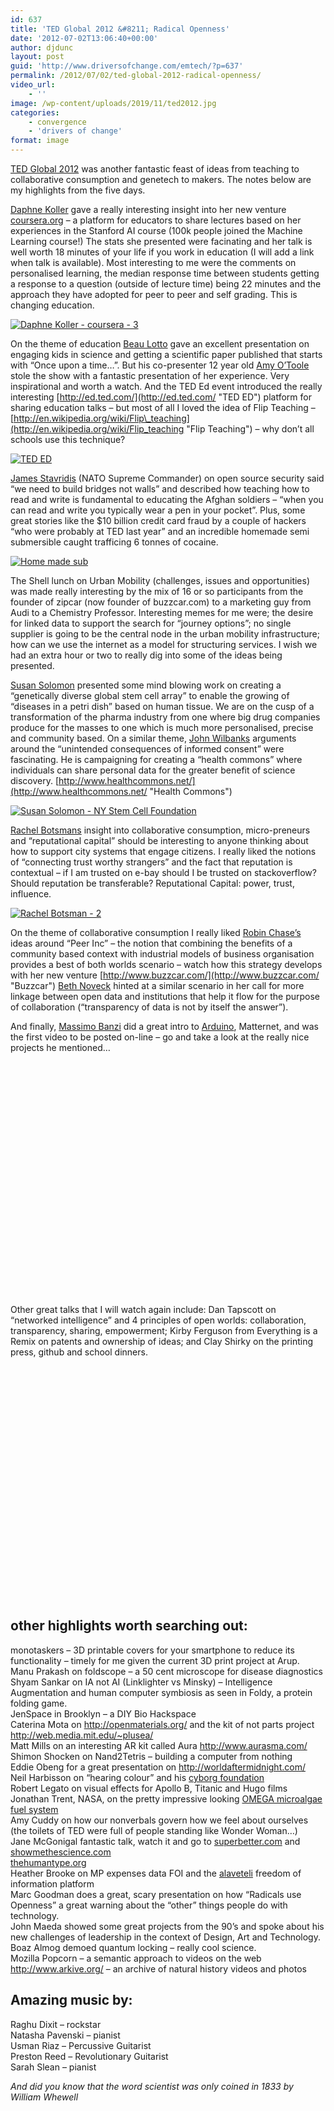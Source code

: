 ```yaml
---
id: 637
title: 'TED Global 2012 &#8211; Radical Openness'
date: '2012-07-02T13:06:40+00:00'
author: djdunc
layout: post
guid: 'http://www.driversofchange.com/emtech/?p=637'
permalink: /2012/07/02/ted-global-2012-radical-openness/
video_url:
    - ''
image: /wp-content/uploads/2019/11/ted2012.jpg
categories:
    - convergence
    - 'drivers of change'
format: image
---
```


[TED Global 2012](conferences.ted.com/TEDGlobal2012/ "TED Global 2012") was another fantastic feast of ideas from teaching to collaborative consumption and genetech to makers. The notes below are my highlights from the five days.

[Daphne Koller](http://ai.stanford.edu/~koller/ "Daphne Koller") gave a really interesting insight into her new venture [coursera.org](https://www.coursera.org/ "Coursera") – a platform for educators to share lectures based on her experiences in the Stanford AI course (100k people joined the Machine Learning course!) The stats she presented were facinating and her talk is well worth 18 minutes of your life if you work in education (I will add a link when talk is available). Most interesting to me were the comments on personalised learning, the median response time between students getting a response to a question (outside of lecture time) being 22 minutes and the approach they have adopted for peer to peer and self grading. This is changing education.

[![Daphne Koller - coursera - 3](https://i0.wp.com/farm8.staticflickr.com/7136/7471084476_6cc1dc8089.jpg?resize=500%2C375)](http://www.flickr.com/photos/pseudonomad/7471084476/ "Daphne Koller - coursera - 3 by pseudonomad, on Flickr")

On the theme of education [Beau Lotto](www.lottolab.org "Lotto Lab") gave an excellent presentation on engaging kids in science and getting a scientific paper published that starts with “Once upon a time…”. But his co-presenter 12 year old [Amy O’Toole](http://blog.ted.com/2012/06/26/science-is-play-beau-lotto-and-amy-otoole-at-tedglobal-2012/ "TED Blog") stole the show with a fantastic presentation of her experience. Very inspirational and worth a watch. And the TED Ed event introduced the really interesting [http://ed.ted.com/](http://ed.ted.com/ "TED ED") platform for sharing education talks – but most of all I loved the idea of Flip Teaching – [http://en.wikipedia.org/wiki/Flip\_teaching](http://en.wikipedia.org/wiki/Flip_teaching "Flip Teaching") – why don’t all schools use this technique?

[![TED ED](https://i0.wp.com/farm9.staticflickr.com/8141/7471087324_de7ee49b8b.jpg?resize=500%2C375)](http://www.flickr.com/photos/pseudonomad/7471087324/ "TED ED by pseudonomad, on Flickr")

[James Stavridis](http://en.wikipedia.org/wiki/James_G._Stavridis "James Stavridis") (NATO Supreme Commander) on open source security said “we need to build bridges not walls” and described how teaching how to read and write is fundamental to educating the Afghan soldiers – “when you can read and write you typically wear a pen in your pocket”. Plus, some great stories like the $10 billion credit card fraud by a couple of hackers “who were probably at TED last year” and an incredible homemade semi submersible caught trafficing 6 tonnes of cocaine.

[![Home made sub](https://i0.wp.com/farm9.staticflickr.com/8162/7471077588_3c947ef548.jpg?resize=500%2C375)](http://www.flickr.com/photos/pseudonomad/7471077588/ "Home made sub by pseudonomad, on Flickr")

The Shell lunch on Urban Mobility (challenges, issues and opportunities) was made really interesting by the mix of 16 or so participants from the founder of zipcar (now founder of buzzcar.com) to a marketing guy from Audi to a Chemistry Professor. Interesting memes for me were; the desire for linked data to support the search for “journey options”; no single supplier is going to be the central node in the urban mobility infrastructure; how can we use the internet as a model for structuring services. I wish we had an extra hour or two to really dig into some of the ideas being presented.

[Susan Solomon](http://nyscf.org/about-us/board-of-directors/item/228-susan-l-solomon-chief-executive-officer "Susan Solomon") presented some mind blowing work on creating a “genetically diverse global stem cell array” to enable the growing of “diseases in a petri dish” based on human tissue. We are on the cusp of a transformation of the pharma industry from one where big drug companies produce for the masses to one which is much more personalised, precise and community based. On a similar theme, [John Wilbanks](http://en.wikipedia.org/wiki/John_Wilbanks "John Wilbanks") arguments around the “unintended consequences of informed consent” were fascinating. He is campaigning for creating a “health commons” where individuals can share personal data for the greater benefit of science discovery. [http://www.healthcommons.net/](http://www.healthcommons.net/ "Health Commons")

[![Susan Solomon - NY Stem Cell Foundation](https://i0.wp.com/farm9.staticflickr.com/8027/7471086162_caae5a81f3.jpg?resize=500%2C375)](http://www.flickr.com/photos/pseudonomad/7471086162/ "Susan Solomon - NY Stem Cell Foundation by pseudonomad, on Flickr")

[Rachel Botsmans](http://www.rachelbotsman.com/ "Rachel Botsman") insight into collaborative consumption, micro-preneurs and “reputational capital” should be interesting to anyone thinking about how to support city systems that engage citizens. I really liked the notions of “connecting trust worthy strangers” and the fact that reputation is contextual – if I am trusted on e-bay should I be trusted on stackoverflow? Should reputation be transferable? Reputational Capital: power, trust, influence.

[![Rachel Botsman - 2](https://i0.wp.com/farm8.staticflickr.com/7106/7471088396_aa74ea6e13.jpg?resize=500%2C375)](http://www.flickr.com/photos/pseudonomad/7471088396/ "Rachel Botsman - 2 by pseudonomad, on Flickr")

On the theme of collaborative consumption I really liked [Robin Chase’s](http://en.wikipedia.org/wiki/Robin_Chase "Robin Chase") ideas around “Peer Inc” – the notion that combining the benefits of a community based context with industrial models of business organisation provides a best of both worlds scenario – watch how this strategy develops with her new venture [http://www.buzzcar.com/](http://www.buzzcar.com/ "Buzzcar") [Beth Noveck](http://en.wikipedia.org/wiki/Beth_Simone_Noveck "Beth Noveck") hinted at a similar scenario in her call for more linkage between open data and institutions that help it flow for the purpose of collaboration (“transparency of data is not by itself the answer”).

And finally, [Massimo Banzi](arduino.cc/en/Profiles/MassimoBanzi "Massimo") did a great intro to [Arduino](http://en.wikipedia.org/wiki/Arduino "Arduino on wikipedia"), Matternet, and was the first video to be posted on-line – go and take a look at the really nice projects he mentioned…

<object bgcolor="#ffffff" classid="clsid:d27cdb6e-ae6d-11cf-96b8-444553540000" codebase="http://download.macromedia.com/pub/shockwave/cabs/flash/swflash.cab#version=6,0,40,0" height="374" width="526"><param name="allowFullScreen" value="true"></param><param name="allowScriptAccess" value="always"></param><param name="wmode" value="transparent"></param><param name="bgColor" value="#ffffff"></param><param name="flashvars" value="vu=http://video.ted.com/talk/stream/2012G/Blank/MassimoBanzi_2012G-320k.mp4&su=http://images.ted.com/images/ted/tedindex/embed-posters/MassimoBanzi_2012G-embed.jpg&vw=512&vh=288&ap=0&ti=1491&lang=en&introDuration=15330&adDuration=4000&postAdDuration=830&adKeys=talk=massimo_banzi_how_arduino_is_open_sourcing_imagination;year=2012;theme=art_unusual;theme=tales_of_invention;event=TEDGlobal+2012;tag=creativity;tag=open-source;tag=robots;tag=technology;&preAdTag=tconf.ted/embed;tile=1;sz=512x288;"></param><param name="src" value="http://video.ted.com/assets/player/swf/EmbedPlayer.swf"></param><param name="pluginspace" value="http://www.macromedia.com/go/getflashplayer"></param><param name="allowfullscreen" value="true"></param><param name="allowscriptaccess" value="always"></param></object>

Other great talks that I will watch again include: Dan Tapscott on “networked intelligence” and 4 principles of open worlds: collaboration, transparency, sharing, empowerment; Kirby Ferguson from Everything is a Remix on patents and ownership of ideas; and Clay Shirky on the printing press, github and school dinners.

<object bgcolor="#ffffff" classid="clsid:d27cdb6e-ae6d-11cf-96b8-444553540000" codebase="http://download.macromedia.com/pub/shockwave/cabs/flash/swflash.cab#version=6,0,40,0" height="374" width="526"><param name="allowFullScreen" value="true"></param><param name="allowScriptAccess" value="always"></param><param name="wmode" value="transparent"></param><param name="bgColor" value="#ffffff"></param><param name="flashvars" value="vu=http://video.ted.com/talk/stream/2012G/Blank/DonTapscott_2012G-320k.mp4&su=http://images.ted.com/images/ted/tedindex/embed-posters/DonTapscott_2012G-embed.jpg&vw=512&vh=288&ap=0&ti=1492&lang=en&introDuration=15330&adDuration=4000&postAdDuration=830&adKeys=talk=don_tapscott_four_principles_for_the_open_world_1;year=2012;theme=technology_history_and_destiny;event=TEDGlobal+2012;tag=business;tag=future;tag=technology;&preAdTag=tconf.ted/embed;tile=1;sz=512x288;"></param><param name="src" value="http://video.ted.com/assets/player/swf/EmbedPlayer.swf"></param><param name="pluginspace" value="http://www.macromedia.com/go/getflashplayer"></param><param name="allowfullscreen" value="true"></param><param name="allowscriptaccess" value="always"></param></object>

## other highlights worth searching out:

monotaskers – 3D printable covers for your smartphone to reduce its functionality – timely for me given the current 3D print project at Arup.  
Manu Prakash on foldscope – a 50 cent microscope for disease diagnostics  
Shyam Sankar on IA not AI (Linklighter vs Minsky) – Intelligence Augmentation and human computer symbiosis as seen in Foldy, a protein folding game.  
JenSpace in Brooklyn – a DIY Bio Hackspace  
Caterina Mota on http://openmaterials.org/ and the kit of not parts project http://web.media.mit.edu/~plusea/  
Matt Mills on an interesting AR kit called Aura http://www.aurasma.com/  
Shimon Shocken on Nand2Tetris – building a computer from nothing  
Eddie Obeng for a great presentation on http://worldaftermidnight.com/  
Neil Harbisson on “hearing colour” and his [cyborg foundation](http://www.harbisson.com/Cyborg_Foundation/Cyborg_Foundation.html)  
Robert Legato on visual effects for Apollo B, Titanic and Hugo films  
Jonathan Trent, NASA, on the pretty impressive looking [OMEGA microalgae fuel system](http://www.nasa.gov/centers/ames/research/OMEGA/index.html)  
Amy Cuddy on how our nonverbals govern how we feel about ourselves (the toilets of TED were full of people standing like Wonder Woman…)  
Jane McGonigal fantastic talk, watch it and go to [superbetter.com](https://www.superbetter.com/) and [showmethescience.com](http://blog.superbetter.com/show-me-the-science-resilience-games-post-traumatic-growth-and-more/)  
[thehumantype.org](http://thehumantype.org/)  
Heather Brooke on MP expenses data FOI and the [alaveteli](http://www.alaveteli.org/) freedom of information platform  
Marc Goodman does a great, scary presentation on how “Radicals use Openness” a great warning about the “other” things people do with technology.  
John Maeda showed some great projects from the 90’s and spoke about his new challenges of leadership in the context of Design, Art and Technology.  
Boaz Almog demoed quantum locking – really cool science.  
Mozilla Popcorn – a semantic approach to videos on the web  
<http://www.arkive.org/> – an archive of natural history videos and photos

## Amazing music by:

Raghu Dixit – rockstar  
Natasha Pavenski – pianist  
Usman Riaz – Percussive Guitarist  
Preston Reed – Revolutionary Guitarist  
Sarah Slean – pianist

*And did you know that the word scientist was only coined in 1833 by William Whewell*